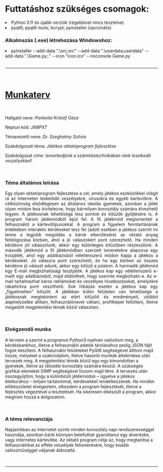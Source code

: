 <div>
    <h1>Futtatáshoz szükséges csomagok:</h1>
    <li>Python 3.11 és újabb verziók (régebbivel nincs tesztelve)</li>
    <li>pyqt6; pyqt6-tools; bcrypt; pyinstaller (opcionális)</li>
    <h3>Alkalmazás (.exe) létrehozása Windowshoz:</h3>
    <li>pyinstaller --add-data ".\src;src" --add-data ".\userdata;userdata" --add-data ".\Game.py;." --icon "icon.ico" --noconsole Game.py</li>
</div>
<br>
<hr>
<br>
<div>
    <h1><u>Munkaterv</u></h1>
</div>
<br>
<div>
    <p>Hallgató neve: <i>Pankotai Kristóf Géza</i></p>
    <p>Neptun kód: <i>JN8PXT</i></p>
    <p>Témavezető neve: <i>Dr. Szeghalmy Szilvia</i></p>
    <p>Szakdolgozati téma: <i>Játékos oktatóprogram fejlesztése</i><p>
    <p>Szakdolgozat címe: <i>Ismerkedjünk a számítástechnikában ránk leselkedő veszélyekkel!</i></p>
</div>
<br>
<div style="text-align: justify;">
    <h3>Téma általános leírása</h3>
    <p>Egy olyan oktatóprogram fejlesztése a cél, amely játékos eszközökkel világít rá az interneten 
    leskelődő veszélyekre, vírusokra és egyéb kártevőkre. A célközönség elsődlegesen az általános 
    iskolás gyerekek, azonban a játék olyan módon lesz kivitelezve, hogy bármilyen korosztály 
    számára élvezhető legyen. A játékosnak lehetősége lesz pontok és kitűzők gyűjtésére is. A 
    program három játékmódból épül fel: 
    A fő játékmód megismerteti a felhasználót a kártevőtípusokkal. A program a figyelem 
    fenntartásának érdekében interaktív kérdéseket tesz fel (adott esetben a játékos szerint mi lenne 
    a legjobb megoldás a károk elkerülésére) az oktató anyag feldolgozása közben, ahol a jó 
    válaszokért pont szerezhető. Ha minden kérdésre jól válaszolunk, akkor egy különleges 
    kitűzőben részesülünk. 
    A második játékmód a fő játékmódban szerzett ismeretekre alapozva egy kvízjáték, ahol egy 
    adatbázisból véletlenszerű módon kapja a játékos a kérdéseket. Jó válaszra pont szerezhető, és 
    ha egy körben az összes kérdésre jó választ adunk, akkor egy kitűző a jutalom. 
    A harmadik játékmód egy E-mail megbízhatósági tesztjáték. A játékos kap egy véletlenszerű 
    e-mailt egy adatbázisból, majd eldöntheti, hogy szerinte megbízható-e. Az e-mail tartalmazhat 
    káros reklámokat és veszélyes hivatkozásokat, amelyekre rákattintva pont veszíthető. Sok 
    hibázás esetén a játékos kap egy „figyelmetlen” kitűzőt. 
    A játékban külön felületen van lehetősége a játékosnak megtekinteni az elért kitűzőit és 
    eredményeit, utóbbit alaphelyzetbe állítani, felhasználónevet váltani, profilképet feltölteni, 
    illetve megadott megjelenítési témák közül választani.</p>
</div>
<br>
<div>
    <h3>Elvégzendő munka</h3>
    <p>A terveim a szerint a programot Python3 nyelven valósítom meg, a kérdésbankhoz, illetve a 
    felhasználói adatok tárolásához pedig JSON fájlt fogok készíteni. A felhasználói felületeket 
    PyQt6 segítségével állítom majd össze, melyeket a szakirodalom, illetve hasonló munkák 
    áttekintése után tervezek meg. A megjelenítési témák közül egy-egy kimondottan a gyerekek, 
    illetve az idősebb korosztály számára készül. A szükséges grafikai elemeket GIMP segítségével 
    hozom majd létre. A tervezés után összegyűjtöm, hogy a különböző játékmódok – ügyelve a 
    játékos életkorához – milyen tartalommal, kérdésekkel rendelkezzenek. Ha minden 
    előkészületet elvégeztem, elkezdem a program fejlesztését, illetve a fejlesztés végeztével a 
    tesztelését. Ha sikeresen elkészült a program, akkor megírom hozzá a dolgozatom.</p>
</div>
<br>
<div>
    <h3>A téma relevanciája</h3>
    <p>Napjainkban az internetet szinte minden korosztály napi rendszerességgel használja, azonban 
    bárki könnyen belefuthat gyanútlanul egy átverésbe, vagy internetes kártevőbe. Az oktató 
    program célja az, hogy megtanítsa a felhasználókat az efféle veszélyek felismerésére, hogy 
    kisebb valószínűséggel váljanak áldozattá.</p>
</div>
<br>
<hr>
